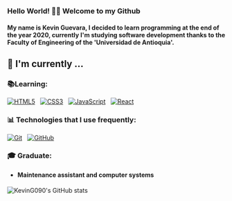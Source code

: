 ### Hello World! 👋🏼 Welcome to my Github

#### My name is Kevin Guevara, I decided to learn programming at the end of the year 2020, currently I'm studying software development thanks to the Faculty of Engineering of the 'Universidad de Antioquia'.

 ## :calendar: I'm currently  ...</h2>

 ### :books:Learning:
 [![HTML5](https://img.shields.io/badge/-HTML5-E34F26?style=flat-square&logo=html5&logoColor=white&link=https://github.com/KevinG090/)](https://github.com/KevinG090/)
   &nbsp;&nbsp;[![CSS3](https://img.shields.io/badge/-CSS3-1572B6?style=flat-square&logo=css3&link=https://github.com/KevinG090/)](https://github.com/KevinG090/)
 &nbsp;&nbsp;[![JavaScript](https://img.shields.io/badge/-JavaScript-black?style=flat-square&logo=javascript&link=https://github.com/KevinG090/)](https://github.com/KevinG090/)
 &nbsp;&nbsp;[![React](https://img.shields.io/badge/-React-black?style=flat-square&logo=react&link=https://github.com/KevinG090/)](https://github.com/KevinG090/)
 ### :bar_chart: Technologies that I use frequently: 
 [![Git](https://img.shields.io/badge/-Git-black?style=flat-square&logo=git&link=https://github.com/KevinG090/)](https://github.com/KevinG090/)
 &nbsp;&nbsp;[![GitHub](https://img.shields.io/badge/-GitHub-181717?style=flat-square&logo=github&link=https://github.com/KevinG090/)](https://github.com/KevinG090/)
 ### :mortar_board: Graduate:
 <h4> 

- Maintenance assistant and computer systems

</h4>

![KevinG090's GitHub stats](https://github-readme-stats.vercel.app/api?username=KevinG090&show_icons=true&theme=github_dark)

